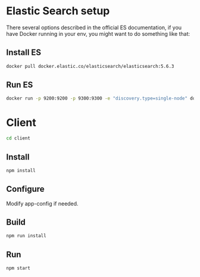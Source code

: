 # Elastic Search setup

There several options described in the official ES documentation, if you have Docker running in your env, you might want to do something like that:

## Install ES
```bash
docker pull docker.elastic.co/elasticsearch/elasticsearch:5.6.3
```
## Run ES
```bash
docker run -p 9200:9200 -p 9300:9300 -e "discovery.type=single-node" docker.elastic.co/elasticsearch/elasticsearch:5.6.3
```
# Client
```bash
cd client
```
## Install
```bash
npm install
```
## Configure

Modify app-config if needed.

## Build
```bash
npm run install
```
## Run
```bash
npm start
```